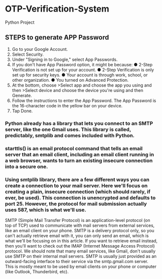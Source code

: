 # OTP-Verification-System
Python Project

## STEPS to generate APP Password
1. Go to your Google Account.
2. Select Security.
3. Under "Signing in to Google," select App Passwords.
4. If you don't have App Password option, it might be because:
    ● 2-Step Verification is not set up for your account.
    ● 2-Step Verification is only set up for security keys.
    ● Your account is through work, school, or other organization.
    ● You turned on Advanced Protection.
5. At the bottom, choose >Select app and choose the app you using and then >Select device and choose the device you're using and then Generate.
6. Follow the instructions to enter the App Password. The App Password is the 16-character code in the yellow bar on your device.
7. Tap Done.


### Python already has a library that lets you connect to an SMTP server, like the one Gmail uses. This library is called, predictably, smtplib and comes included with Python.

### starttls() is an email protocol command that tells an email server that an email client, including an email client running in a web browser, wants to turn an existing insecure connection into a secure one.

### Using smtplib library, there are a few different ways you can create a connection to your mail server. Here we'll focus on creating a plain, insecure connection (which should rarely, if ever, be used). This connection is unencrypted and defaults to port 25. However, the protocol for mail submission actually uses 587, which is what we'll use.

SMTP (Simple Mail Transfer Protocol) is an application-level protocol (on top of TCP) used to communicate with mail servers from external services, like an email client on your phone. SMTP is a delivery protocol only, so you can't actually retrieve email with it, you can only send an email, which is what we'll be focusing on in this article. If you want to retrieve email instead, then you'll want to check out the IMAP (Internet Message Access Protocol) protocol. We should note that many email services, like Gmail, don't usually use SMTP on their internal mail servers. SMTP is usually just provided as an outward-facing interface to their service via the smtp.gmail.com server. This is mostly meant to be used by email clients on your phone or computer (like Outlook, Thunderbird, etc).
